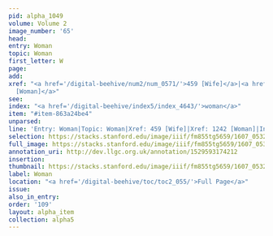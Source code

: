 ```yaml
---
pid: alpha_1049
volume: Volume 2
image_number: '65'
head:
entry: Woman
topic: Woman
first_letter: W
page:
add:
xref: "<a href='/digital-beehive/num2/num_0571/'>459 [Wife]</a>|<a href='/digital-beehive/num5/num_1715/'>1242
  [Woman]</a>"
see:
index: "<a href='/digital-beehive/index5/index_4643/'>woman</a>"
item: "#item-863a24be4"
unparsed:
line: 'Entry: Woman|Topic: Woman|Xref: 459 [Wife]|Xref: 1242 [Woman]|Index: woman|#item-863a24be4'
selection: https://stacks.stanford.edu/image/iiif/fm855tg5659/1607_0532/333,3218,3003,786/full/0/default.jpg
full_image: https://stacks.stanford.edu/image/iiif/fm855tg5659/1607_0532/full/full/0/default.jpg
annotation_uri: http://dev.llgc.org.uk/annotation/1529593174212
insertion:
thumbnail: https://stacks.stanford.edu/image/iiif/fm855tg5659/1607_0532/333,3218,600,180/250,/0/default.jpg
label: Woman
location: "<a href='/digital-beehive/toc/toc2_055/'>Full Page</a>"
issue:
also_in_entry:
order: '109'
layout: alpha_item
collection: alpha5
---
```

